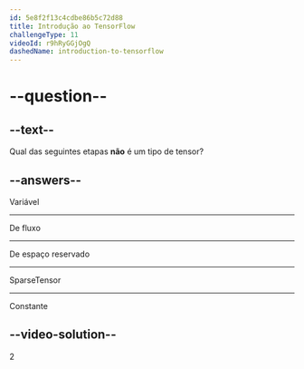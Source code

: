 ```yaml
---
id: 5e8f2f13c4cdbe86b5c72d88
title: Introdução ao TensorFlow
challengeType: 11
videoId: r9hRyGGjOgQ
dashedName: introduction-to-tensorflow
---
```


# --question--

## --text--

Qual das seguintes etapas **não** é um tipo de tensor?

## --answers--

Variável

---

De fluxo

---

De espaço reservado

---

SparseTensor

---

Constante

## --video-solution--

2

